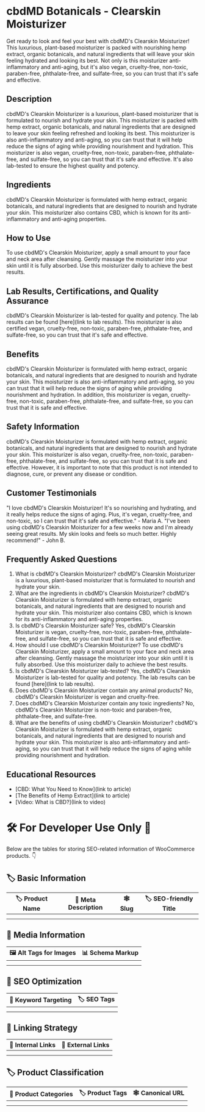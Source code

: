 # cbdMD Botanicals - Clearskin Moisturizer
Get ready to look and feel your best with cbdMD's Clearskin Moisturizer! This luxurious, plant-based moisturizer is packed with nourishing hemp extract, organic botanicals, and natural ingredients that will leave your skin feeling hydrated and looking its best. Not only is this moisturizer anti-inflammatory and anti-aging, but it's also vegan, cruelty-free, non-toxic, paraben-free, phthalate-free, and sulfate-free, so you can trust that it's safe and effective.
## Description
cbdMD's Clearskin Moisturizer is a luxurious, plant-based moisturizer that is formulated to nourish and hydrate your skin. This moisturizer is packed with hemp extract, organic botanicals, and natural ingredients that are designed to leave your skin feeling refreshed and looking its best. This moisturizer is also anti-inflammatory and anti-aging, so you can trust that it will help reduce the signs of aging while providing nourishment and hydration. 
This moisturizer is also vegan, cruelty-free, non-toxic, paraben-free, phthalate-free, and sulfate-free, so you can trust that it's safe and effective. It's also lab-tested to ensure the highest quality and potency. 
## Ingredients
cbdMD's Clearskin Moisturizer is formulated with hemp extract, organic botanicals, and natural ingredients that are designed to nourish and hydrate your skin. This moisturizer also contains CBD, which is known for its anti-inflammatory and anti-aging properties. 
## How to Use
To use cbdMD's Clearskin Moisturizer, apply a small amount to your face and neck area after cleansing. Gently massage the moisturizer into your skin until it is fully absorbed. Use this moisturizer daily to achieve the best results. 
## Lab Results, Certifications, and Quality Assurance
cbdMD's Clearskin Moisturizer is lab-tested for quality and potency. The lab results can be found [here](link to lab results). This moisturizer is also certified vegan, cruelty-free, non-toxic, paraben-free, phthalate-free, and sulfate-free, so you can trust that it's safe and effective. 
## Benefits
cbdMD's Clearskin Moisturizer is formulated with hemp extract, organic botanicals, and natural ingredients that are designed to nourish and hydrate your skin. This moisturizer is also anti-inflammatory and anti-aging, so you can trust that it will help reduce the signs of aging while providing nourishment and hydration. In addition, this moisturizer is vegan, cruelty-free, non-toxic, paraben-free, phthalate-free, and sulfate-free, so you can trust that it is safe and effective. 
## Safety Information
cbdMD's Clearskin Moisturizer is formulated with hemp extract, organic botanicals, and natural ingredients that are designed to nourish and hydrate your skin. This moisturizer is also vegan, cruelty-free, non-toxic, paraben-free, phthalate-free, and sulfate-free, so you can trust that it is safe and effective. However, it is important to note that this product is not intended to diagnose, cure, or prevent any disease or condition. 
## Customer Testimonials
"I love cbdMD's Clearskin Moisturizer! It's so nourishing and hydrating, and it really helps reduce the signs of aging. Plus, it's vegan, cruelty-free, and non-toxic, so I can trust that it's safe and effective." - Maria A.
"I've been using cbdMD's Clearskin Moisturizer for a few weeks now and I'm already seeing great results. My skin looks and feels so much better. Highly recommend!" - John B.
## Frequently Asked Questions
1. What is cbdMD's Clearskin Moisturizer?
cbdMD's Clearskin Moisturizer is a luxurious, plant-based moisturizer that is formulated to nourish and hydrate your skin. 
2. What are the ingredients in cbdMD's Clearskin Moisturizer?
cbdMD's Clearskin Moisturizer is formulated with hemp extract, organic botanicals, and natural ingredients that are designed to nourish and hydrate your skin. This moisturizer also contains CBD, which is known for its anti-inflammatory and anti-aging properties. 
3. Is cbdMD's Clearskin Moisturizer safe?
Yes, cbdMD's Clearskin Moisturizer is vegan, cruelty-free, non-toxic, paraben-free, phthalate-free, and sulfate-free, so you can trust that it is safe and effective. 
4. How should I use cbdMD's Clearskin Moisturizer?
To use cbdMD's Clearskin Moisturizer, apply a small amount to your face and neck area after cleansing. Gently massage the moisturizer into your skin until it is fully absorbed. Use this moisturizer daily to achieve the best results. 
5. Is cbdMD's Clearskin Moisturizer lab-tested?
Yes, cbdMD's Clearskin Moisturizer is lab-tested for quality and potency. The lab results can be found [here](link to lab results). 
6. Does cbdMD's Clearskin Moisturizer contain any animal products?
No, cbdMD's Clearskin Moisturizer is vegan and cruelty-free. 
7. Does cbdMD's Clearskin Moisturizer contain any toxic ingredients?
No, cbdMD's Clearskin Moisturizer is non-toxic and paraben-free, phthalate-free, and sulfate-free. 
8. What are the benefits of using cbdMD's Clearskin Moisturizer?
cbdMD's Clearskin Moisturizer is formulated with hemp extract, organic botanicals, and natural ingredients that are designed to nourish and hydrate your skin. This moisturizer is also anti-inflammatory and anti-aging, so you can trust that it will help reduce the signs of aging while providing nourishment and hydration. 
## Educational Resources
- [CBD: What You Need to Know](link to article)
- [The Benefits of Hemp Extract](link to article)
- [Video: What is CBD?](link to video)
# 🛠️ For Developer Use Only 🔐

Below are the tables for storing SEO-related information of WooCommerce products. 👇

## 🏷️ Basic Information 

| 🏷️ Product Name | 📝 Meta Description | 🕸️ Slug | 🏷️ SEO-friendly Title |
| -------------- | ------------------ | ------ | ---------------------- |
|                |                    |        |                        |
|                |                    |        |                        |

## 📸 Media Information

| 🖼️ Alt Tags for Images | 📊 Schema Markup |
| --------------------- | --------------- |
|                       |                 |
|                       |                 |

## 🔎 SEO Optimization

| 🎯 Keyword Targeting | 🏷️ SEO Tags |
| ------------------- | ---------- |
|                     |            |
|                     |            |

## 🔗 Linking Strategy 

| 🔗 Internal Links | 🔗 External Links |
| ---------------- | ---------------- |
|                  |                  |
|                  |                  |

## 🏷️ Product Classification 

| 📂 Product Categories | 🏷️ Product Tags | 🕸️ Canonical URL |
| ------------------ | ------------ | ------------- |
|                    |              |               |
|                    |              |               |
